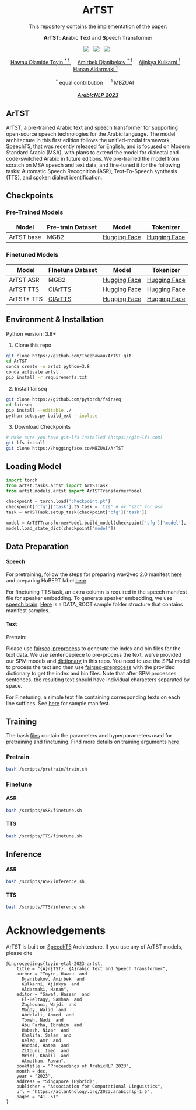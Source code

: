 <div align="center">

<h1> ArTST </h1>
This repository contains the implementation of the paper:

**ArTST**: **Ar**abic **T**ext and **S**peech **T**ransformer

<a href=''> <a href='https://arxiv.org/abs/2310.16621'><img src='https://img.shields.io/badge/paper-ArXiv-red'></a> &nbsp;  <a href='https://artstts.wixsite.com/artsttts'><img src='https://img.shields.io/badge/project-Page-green'></a> &nbsp; <a href='https://huggingface.co/spaces/MBZUAI/artst-tts-demo'><img src='https://img.shields.io/badge/demo-Spaces-yellow'></a> &nbsp;

<div>
    <a href='https://www.linkedin.com/in/toyinhawau/' >Hawau Olamide Toyin <sup>* 1</sup> </a>&emsp;
    <a href='https://www.linkedin.com/in/amirbek-djanibekov-a7788b201/' target='_blank'>Amirbek Djanibekov <sup>* 1</a>&emsp;
    <a href='https://www.linkedin.com/in/ajinkya-kulkarni-32b80a130/' target='_blank'>Ajinkya Kulkarni <sup>1</a>&emsp;
    <a href='https://linkedin.com/in/hanan-aldarmaki/' target='_blank'>Hanan Aldarmaki <sup>1</a>&emsp;
</div>
<br>
<div>
    <sup>*</sup> equal contribution &emsp; <sup>1</sup> MBZUAI &emsp;
</div>
<br>
<i><strong><a href='https://aclanthology.org/2023.arabicnlp-1.5/' target='_blank'>ArabicNLP 2023</a></strong></i>
<br>
</div>

## ArTST 
ArTST, a pre-trained Arabic text and speech transformer for supporting open-source speech technologies for the Arabic language. The model architecture in this first edition follows the unified-modal framework, SpeechT5, that was recently released for English, and is focused on Modern Standard Arabic (MSA), with plans to extend the model for dialectal and code-switched Arabic in future editions. We pre-trained the model from scratch on MSA speech and text data, and fine-tuned it for the following tasks: Automatic Speech Recognition (ASR), Text-To-Speech synthesis (TTS), and spoken dialect identification. 


## Checkpoints

### Pre-Trained Models

 Model | Pre-train Dataset | Model | Tokenizer |
| --- | --- | --- | --- |
| ArTST base | MGB2 | [Hugging Face](https://huggingface.co/MBZUAI/ArTST/blob/main/pretrain_checkpoint.pt) | [Hugging Face](https://huggingface.co/MBZUAI/ArTST/blob/main/asr_spm.model)

### Finetuned Models
 Model | FInetune Dataset | Model | Tokenizer |
| --- | --- | --- | --- |
| ArTST ASR | MGB2 | [Hugging Face](https://huggingface.co/MBZUAI/ArTST/blob/main/MGB2_ASR.pt) | [Hugging Face](https://huggingface.co/MBZUAI/ArTST/blob/main/asr_spm.model)|
| ArTST TTS | [ClArTTS]() | [Hugging Face](https://huggingface.co/MBZUAI/ArTST/blob/main/CLARTTS_ArTST_TTS.pt) | [Hugging Face](https://huggingface.co/MBZUAI/ArTST/blob/main/tts_spm.model)|
| ArTST* TTS |  [ClArTTS]() | [Hugging Face](https://huggingface.co/MBZUAI/ArTST/blob/main/CLARTTS_ArTSTstar_TTS.pt) | [Hugging Face](https://huggingface.co/MBZUAI/ArTST/blob/main/tts_spm.model)|


## Environment & Installation

Python version: 3.8+

1) Clone this repo
```bash
git clone https://github.com/Theehawau/ArTST.git
cd ArTST
conda create -n artst python=3.8
conda activate artst
pip install -r requirements.txt
```
2) Install fairseq
```bash
git clone https://github.com/pytorch/fairseq
cd fairseq
pip install --editable ./
python setup.py build_ext --inplace
```

3) Download Checkpoints
```bash
# Make sure you have git-lfs installed (https://git-lfs.com)
git lfs install
git clone https://huggingface.co/MBZUAI/ArTST
```
## Loading Model

```python
import torch
from artst.tasks.artst import ArTSTTask
from artst.models.artst import ArTSTTransformerModel

checkpoint = torch.load('checkpoint.pt')
checkpoint['cfg']['task'].t5_task = 't2s' # or "s2t" for asr
task = ArTSTTask.setup_task(checkpoint['cfg']['task'])

model = ArTSTTransformerModel.build_model(checkpoint['cfg']['model'], task)
model.load_state_dict(checkpoint['model'])
```

## Data Preparation

#### Speech

For pretraining, follow the steps for preparing wav2vec 2.0 manifest [here](https://github.com/pytorch/fairseq/tree/main/examples/wav2vec#prepare-training-data-manifest) and preparing HuBERT label [here](https://github.com/facebookresearch/fairseq/tree/main/examples/hubert/simple_kmeans).

For finetuning TTS task, an extra column is required in the speech manifest file for speaker embedding. To generate speaker embedding, we use [speech brain](https://huggingface.co/speechbrain/spkrec-ecapa-voxceleb). 
[Here](./main/TTS/hubert_labels/ASC) is a DATA_ROOT sample folder structure that contains manifest samples.

#### Text 

Pretrain:

Please use [fairseq-preprocess](https://fairseq.readthedocs.io/en/latest/command_line_tools.html#fairseq-preprocess) to generate the index and bin files for the text data. We use sentencepiece to pre-process the text, we've provided our SPM models and [dictionary](./main/dict.txt) in this repo. You need to use the SPM model to process the text and then use [fairseq-preprocess](https://fairseq.readthedocs.io/en/latest/command_line_tools.html#fairseq-preprocess) with the provided dictionary to get the index and bin files. Note that after SPM processes sentences, the resulting text should have individual characters separated by space.

For Finetuning, a simple text file containing corresponding texts on each line suffices. See [here](.main/ASR/labels/ASC/) for sample manifest.

## Training

The bash [files](.main/scripts/) contain the parameters and hyperparameters used for pretraining and finetuning. Find more details on training arguments [here](https://fairseq.readthedocs.io/en/latest/)


### Pretrain

``` bash
bash /scripts/pretrain/train.sh
```

### Finetune

#### ASR

```bash
bash /scripts/ASR/finetune.sh
```

#### TTS

```bash
bash /scripts/TTS/finetune.sh
```

## Inference
#### ASR

```bash
bash /scripts/ASR/inference.sh
```

#### TTS

```bash
bash /scripts/TTS/inference.sh
```

# Acknowledgements

ArTST is built on [SpeechT5](https://arxiv.org/abs/2110.07205) Architecture. If you use any of ArTST models, please cite 

``` 
@inproceedings{toyin-etal-2023-artst,
    title = "{A}r{TST}: {A}rabic Text and Speech Transformer",
    author = "Toyin, Hawau  and
      Djanibekov, Amirbek  and
      Kulkarni, Ajinkya  and
      Aldarmaki, Hanan",
    editor = "Sawaf, Hassan  and
      El-Beltagy, Samhaa  and
      Zaghouani, Wajdi  and
      Magdy, Walid  and
      Abdelali, Ahmed  and
      Tomeh, Nadi  and
      Abu Farha, Ibrahim  and
      Habash, Nizar  and
      Khalifa, Salam  and
      Keleg, Amr  and
      Haddad, Hatem  and
      Zitouni, Imed  and
      Mrini, Khalil  and
      Almatham, Rawan",
    booktitle = "Proceedings of ArabicNLP 2023",
    month = dec,
    year = "2023",
    address = "Singapore (Hybrid)",
    publisher = "Association for Computational Linguistics",
    url = "https://aclanthology.org/2023.arabicnlp-1.5",
    pages = "41--51"
}
```
